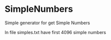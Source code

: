 # SimpleNumbers
Simple generator for get Simple Numbers

In file simples.txt have first 4096 simple numbers
